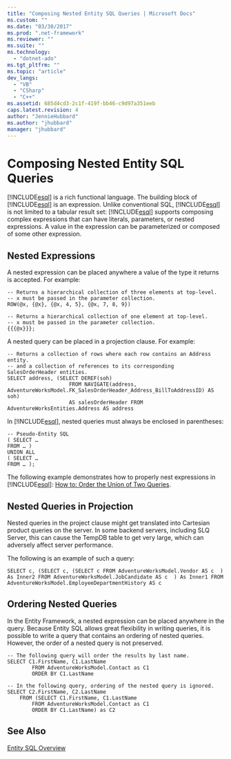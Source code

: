 ```yaml
---
title: "Composing Nested Entity SQL Queries | Microsoft Docs"
ms.custom: ""
ms.date: "03/30/2017"
ms.prod: ".net-framework"
ms.reviewer: ""
ms.suite: ""
ms.technology: 
  - "dotnet-ado"
ms.tgt_pltfrm: ""
ms.topic: "article"
dev_langs: 
  - "VB"
  - "CSharp"
  - "C++"
ms.assetid: 685d4cd3-2c1f-419f-bb46-c9d97a351eeb
caps.latest.revision: 4
author: "JennieHubbard"
ms.author: "jhubbard"
manager: "jhubbard"
---
```

# Composing Nested Entity SQL Queries
[!INCLUDE[esql](../../../../../../includes/esql-md.md)] is a rich functional language. The building block of [!INCLUDE[esql](../../../../../../includes/esql-md.md)] is an expression. Unlike conventional SQL, [!INCLUDE[esql](../../../../../../includes/esql-md.md)] is not limited to a tabular result set: [!INCLUDE[esql](../../../../../../includes/esql-md.md)] supports composing complex expressions that can have literals, parameters, or nested expressions. A value in the expression can be parameterized or composed of some other expression.  
  
## Nested Expressions  
 A nested expression can be placed anywhere a value of the type it returns is accepted. For example:  
  
```  
-- Returns a hierarchical collection of three elements at top-level.   
-- x must be passed in the parameter collection.  
ROW(@x, {@x}, {@x, 4, 5}, {@x, 7, 8, 9})  
  
-- Returns a hierarchical collection of one element at top-level.  
-- x must be passed in the parameter collection.  
{{{@x}}};  
```  
  
 A nested query can be placed in a projection clause. For example:  
  
```  
-- Returns a collection of rows where each row contains an Address entity.  
-- and a collection of references to its corresponding SalesOrderHeader entities.  
SELECT address, (SELECT DEREF(soh)   
                    FROM NAVIGATE(address, AdventureWorksModel.FK_SalesOrderHeader_Address_BillToAddressID) AS soh)   
                    AS salesOrderHeader FROM AdventureWorksEntities.Address AS address  
```  
  
 In [!INCLUDE[esql](../../../../../../includes/esql-md.md)], nested queries must always be enclosed in parentheses:  
  
```  
-- Pseudo-Entity SQL  
( SELECT …  
FROM … )  
UNION ALL  
( SELECT …  
FROM … );  
```  
  
 The following example demonstrates how to properly nest expressions in [!INCLUDE[esql](../../../../../../includes/esql-md.md)]: [How to: Order the Union of Two Queries](http://msdn.microsoft.com/en-us/853c583a-eaba-4400-830d-be974e735313).  
  
## Nested Queries in Projection  
 Nested queries in the project clause might get translated into Cartesian product queries on the server. In some backend servers, including SLQ Server, this can cause the TempDB table to get very large, which can adversely affect server performance.  
  
 The following is an example of such a query:  
  
```  
SELECT c, (SELECT c, (SELECT c FROM AdventureWorksModel.Vendor AS c  ) As Inner2 FROM AdventureWorksModel.JobCandidate AS c  ) As Inner1 FROM AdventureWorksModel.EmployeeDepartmentHistory AS c  
```  
  
## Ordering Nested Queries  
 In the Entity Framework, a nested expression can be placed anywhere in the query. Because Entity SQL allows great flexibility in writing queries, it is possible to write a query that contains an ordering of nested queries. However, the order of a nested query is not preserved.  
  
```  
-- The following query will order the results by last name.  
SELECT C1.FirstName, C1.LastName  
        FROM AdventureWorksModel.Contact as C1  
        ORDER BY C1.LastName  
```  
  
```  
-- In the following query, ordering of the nested query is ignored.  
SELECT C2.FirstName, C2.LastName  
    FROM (SELECT C1.FirstName, C1.LastName  
        FROM AdventureWorksModel.Contact as C1  
        ORDER BY C1.LastName) as C2  
```  
  
## See Also  
 [Entity SQL Overview](../../../../../../docs/framework/data/adonet/ef/language-reference/entity-sql-overview.md)